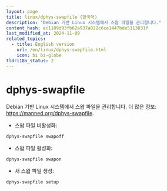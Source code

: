 ```yaml
---
layout: page
title: linux/dphys-swapfile (한국어)
description: "Debian 기반 Linux 시스템에서 스왑 파일을 관리합니다."
content_hash: ec1189d93fb62a937a822c6ce1447bde5113831f
last_modified_at: 2024-11-09
related_topics:
  - title: English version
    url: /en/linux/dphys-swapfile.html
    icon: bi bi-globe
tldri18n_status: 2
---
```

# dphys-swapfile

Debian 기반 Linux 시스템에서 스왑 파일을 관리합니다.
더 많은 정보: <https://manned.org/dphys-swapfile>.

- 스왑 파일 비활성화:

`dphys-swapfile swapoff`

- 스왑 파일 활성화:

`dphys-swapfile swapon`

- 새 스왑 파일 생성:

`dphys-swapfile setup`
